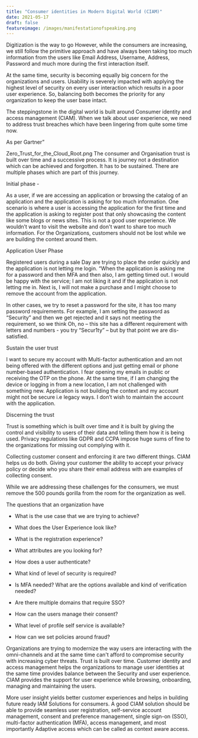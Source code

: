 ```yaml
---
title: "Consumer identities in Modern Digital World (CIAM)"
date: 2021-05-17
draft: false
featureimage: /images/manifestationofspeaking.png
---
```


Digitization is the way to go However, while the consumers are increasing, we still follow the primitive approach and have always been taking too much information from the users like Email Address, Username, Address, Password and much more during the first interaction itself.

At the same time, security is becoming equally big concern for the organizations and users. Usability is severely impacted with applying the highest level of security on every user interaction which results in a poor user experience. So, balancing both becomes the priority for any organization to keep the user base intact.

The steppingstone in the digital world is built around Consumer identity and access management (CIAM). When we talk about user experience, we need to address trust breaches which have been lingering from quite some time now. 

As per Gartner” 

Zero_Trust_for_the_Cloud_Root.png
The consumer and Organisation trust is built over time and a successive process.  It is journey not a destination which can be achieved and forgotten. It has to be sustained. There are multiple phases which are part of this journey.


Initial phase -

As a user, if we are accessing an application or browsing the catalog of an application and the application is asking for too much information. One scenario is where a user is accessing the application for the first time and the application is asking to register post that only showcasing the content like some blogs or news sites. This is not a good user experience. We wouldn’t want to visit the website and don't want to share too much information. For the Organizations, customers should not be lost while we are building the context around them.


Application User Phase

Registered users during a sale Day are trying to place the order quickly and the application is not letting me login. “When the application is asking me for a password and then MFA and then also, I am getting timed out. I would be happy with the service; I am not liking it and if the application is not letting me in. Next is, I will not make a purchase and I might choose to remove the account from the application.

In other cases, we try to reset a password for the site, it has too many password requirements. For example, I am setting the password as “Security” and then we get rejected and it says not meeting the requirement, so we think Oh, no – this site has a different requirement with letters and numbers - you try “Secur1ty” – but by that point we are dis-satisfied.  


Sustain the user trust

I want to secure my account with Multi-factor authentication and am not being offered with the different options and just getting email or phone number-based authentication. I fear opening my emails in public or receiving the OTP on the phone. At the same time, if I am changing the device or logging in from a new location, I am not challenged with something new. Application is not building the context and my account might not be secure i.e legacy ways. I don’t wish to maintain the account with the application.

Discerning the trust

Trust is something which is built over time and it is built by giving the control and visibility to users of their data and telling them how it is being used.  Privacy regulations like GDPR and CCPA impose huge sums of fine to the organizations for missing out complying with it. 

Collecting customer consent and enforcing it are two different things. CIAM helps us do both. Giving your customer the ability to accept your privacy policy or decide who you share their email address with are examples of collecting consent.

While we are addressing these challenges for the consumers, we must remove the 500 pounds gorilla from the room for the organization as well.

The questions that an organization have

* What is the use case that we are trying to achieve?

* What does the User Experience look like?

* What is the registration experience?

* What attributes are you looking for?

*  How does a user authenticate?

* What kind of level of security is required?

* Is MFA needed? What are the options available and kind of verification needed?

* Are there multiple domains that require SSO?

* How can the users manage their consent?

* What level of profile self service is available?

* How can we set policies around fraud? 
 

Organizations are trying to modernize the way users are interacting with the omni-channels and at the same time can't afford to compromise security with increasing cyber threats. Trust is built over time. Customer identity and access management helps the organizations to manage user identities at the same time provides balance between the Security and user experience. CIAM provides the support for user experience while browsing, onboarding, managing and maintaining the users.

More user insight yields better customer experiences and helps in building future ready IAM Solutions for consumers. A good CIAM solution should be able to provide seamless user registration, self-service account management, consent and preference management, single sign-on (SSO), multi-factor authentication (MFA), access management, and most importantly Adaptive access which can be called as context aware access.